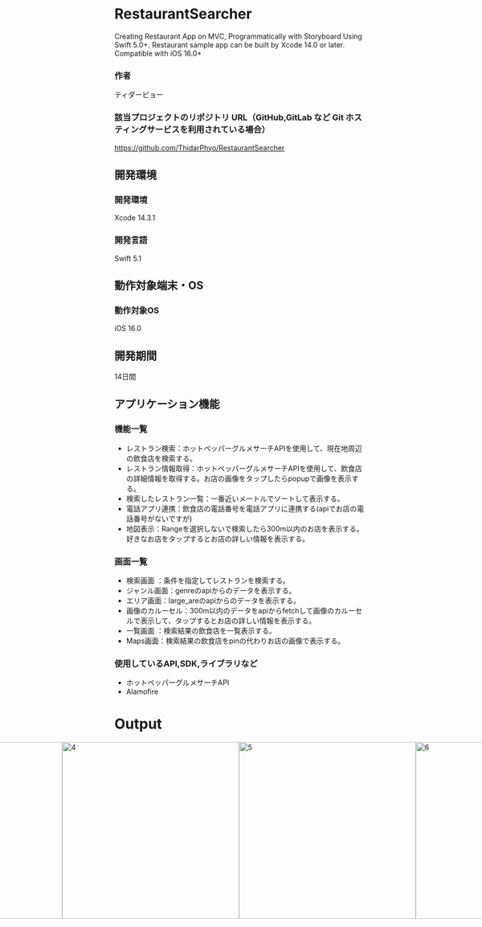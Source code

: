 # RestaurantSearcher
Creating Restaurant App on MVC, Programmatically with Storyboard Using Swift 5.0+. Restaurant sample app can be built by Xcode 14.0 or later. Compatible with iOS 16.0+

### 作者
ティダーピョー

### 該当プロジェクトのリポジトリ URL（GitHub,GitLab など Git ホスティングサービスを利用されている場合）
https://github.com/ThidarPhyo/RestaurantSearcher

## 開発環境
### 開発環境
Xcode 14.3.1

### 開発言語
Swift 5.1

## 動作対象端末・OS
### 動作対象OS
iOS 16.0

## 開発期間
14日間

## アプリケーション機能

### 機能一覧
- レストラン検索：ホットペッパーグルメサーチAPIを使用して、現在地周辺の飲食店を検索する。
- レストラン情報取得：ホットペッパーグルメサーチAPIを使用して、飲食店の詳細情報を取得する。お店の画像をタップしたらpopupで画像を表示する。
- 検索したレストラン一覧：一番近いメートルでソートして表示する。
- 電話アプリ連携：飲食店の電話番号を電話アプリに連携する(apiでお店の電話番号がないですが)
- 地図表示：Rangeを選択しないで検索したら300m以内のお店を表示する。好きなお店をタップするとお店の詳しい情報を表示する。

### 画面一覧
- 検索画面 ：条件を指定してレストランを検索する。
- ジャンル画面：genreのapiからのデータを表示する。
- エリア画面：large_areのapiからのデータを表示する。
- 画像のカルーセル：300m以内のデータをapiからfetchして画像のカルーセルで表示して、タップするとお店の詳しい情報を表示する。
- 一覧画面 ：検索結果の飲食店を一覧表示する。
- Maps画面：検索結果の飲食店をpinの代わりお店の画像で表示する。

### 使用しているAPI,SDK,ライブラリなど
- ホットペッパーグルメサーチAPI
- Alamofire

# Output
<div style="display: flex; justify-content: center;">
  <div style="display: flex;">
    <img width="352" alt="1" src="https://github.com/ThidarPhyo/RestaurantSearcher/assets/46513687/1c8edfa5-0790-4983-aff5-05d9530bcd70">
    <img width="352" alt="2" src="https://github.com/ThidarPhyo/RestaurantSearcher/assets/46513687/9cc0c4be-330c-48a5-ae32-eaf1453ac0a4">
  </div>
  <div style="display: flex;">
    <img width="352" alt="3" src="https://github.com/ThidarPhyo/RestaurantSearcher/assets/46513687/2dd8b4fe-3565-4d2f-a666-7258944fa29c">
    <img width="352" alt="4" src="https://github.com/ThidarPhyo/RestaurantSearcher/assets/46513687/15441d28-1e3a-429e-8cea-b73dc0762125">
  </div>
  
  <div style="display: flex;">
    <img width="352" alt="5" src="https://github.com/ThidarPhyo/RestaurantSearcher/assets/46513687/127971e1-73f8-46f0-9f12-f503b136b969">
    <img width="352" alt="6" src="https://github.com/ThidarPhyo/RestaurantSearcher/assets/46513687/56dbfebb-3e32-4ded-aa45-5041c5a4e0a6">
  </div>

  <div style="display: flex;">
    <img width="356" alt="7" src="https://github.com/ThidarPhyo/RestaurantSearcher/assets/46513687/57828158-d6bb-4846-9394-0c5c53324c45">
    <img width="356" alt="8" src="https://github.com/ThidarPhyo/RestaurantSearcher/assets/46513687/2a94633e-a68b-4e91-8753-25ade34c2bba">
  </div>
</div>


